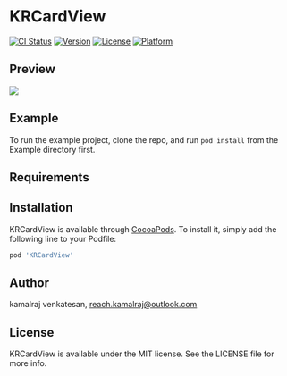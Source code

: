 # KRCardView

[![CI Status](https://img.shields.io/travis/kamalraj.venkatesan/KRCardView.svg?style=flat)](https://travis-ci.org/kamalraj.venkatesan/KRCardView)
[![Version](https://img.shields.io/cocoapods/v/KRCardView.svg?style=flat)](https://cocoapods.org/pods/KRCardView)
[![License](https://img.shields.io/cocoapods/l/KRCardView.svg?style=flat)](https://cocoapods.org/pods/KRCardView)
[![Platform](https://img.shields.io/cocoapods/p/KRCardView.svg?style=flat)](https://cocoapods.org/pods/KRCardView)

## Preview
![](KRCardView.gif)

## Example

To run the example project, clone the repo, and run `pod install` from the Example directory first.

## Requirements

## Installation

KRCardView is available through [CocoaPods](https://cocoapods.org). To install
it, simply add the following line to your Podfile:

```ruby
pod 'KRCardView'
```

## Author

kamalraj venkatesan, reach.kamalraj@outlook.com

## License

KRCardView is available under the MIT license. See the LICENSE file for more info.
